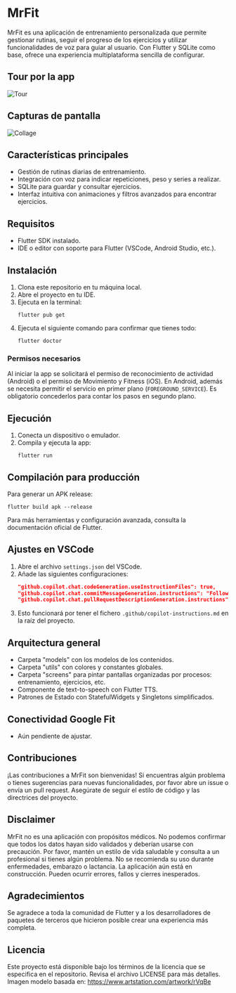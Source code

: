 # MrFit

MrFit es una aplicación de entrenamiento personalizada que permite gestionar rutinas, seguir el progreso de los ejercicios y utilizar funcionalidades de voz para guiar al usuario. Con Flutter y SQLite como base, ofrece una experiencia multiplataforma sencilla de configurar.

## Tour por la app
![Tour](./img_app/gif/tour.gif)

## Capturas de pantalla

![Collage](./img_app/collage.png)

## Características principales
- Gestión de rutinas diarias de entrenamiento.
- Integración con voz para indicar repeticiones, peso y series a realizar.
- SQLite para guardar y consultar ejercicios.
- Interfaz intuitiva con animaciones y filtros avanzados para encontrar ejercicios.

## Requisitos
- Flutter SDK instalado.
- IDE o editor con soporte para Flutter (VSCode, Android Studio, etc.).

## Instalación
1. Clona este repositorio en tu máquina local.
2. Abre el proyecto en tu IDE.
3. Ejecuta en la terminal:
   ```
   flutter pub get
   ```
4. Ejecuta el siguiente comando para confirmar que tienes todo:
   ```
   flutter doctor
   ```

### Permisos necesarios
Al iniciar la app se solicitará el permiso de reconocimiento de actividad (Android) o el permiso de Movimiento y Fitness (iOS).
En Android, además se necesita permitir el servicio en primer plano (`FOREGROUND_SERVICE`).
Es obligatorio concederlos para contar los pasos en segundo plano.

## Ejecución
1. Conecta un dispositivo o emulador.
2. Compila y ejecuta la app:
   ```
   flutter run
   ```

## Compilación para producción
Para generar un APK release:
```
flutter build apk --release
```

Para más herramientas y configuración avanzada, consulta la documentación oficial de Flutter.

## Ajustes en VSCode
1. Abre el archivo `settings.json` del VSCode.
2. Añade las siguientes configuraciones:
   ```json
   "github.copilot.chat.codeGeneration.useInstructionFiles": true,
   "github.copilot.chat.commitMessageGeneration.instructions": "Follow the Conventional Commits format. Be clear and use the following prefixes:\n\nfeat: New feature → feat: add login button\nfix: Bug fix → fix: resolve crash on submit\ndocs: Documentation only changes → docs: update README\nstyle: Changes that do not affect the code meaning (formatting, etc.) → style: format code\nrefactor: Code changes that neither fix a bug nor add a feature → refactor: simplify logic\nperf: Performance improvements → perf: optimize image loading\ntest: Adding or updating tests → test: add unit tests for auth\nchore: Minor tasks or maintenance (build, dependencies, etc.) → chore: update dependencies\nbuild: Changes that affect the build system (webpack, ddev, etc.) → build: update Dockerfile\nci: Continuous Integration changes → ci: fix GitHub Actions script",
   "github.copilot.chat.pullRequestDescriptionGeneration.instructions": "Summarize the main changes in one paragraph, then use bullet points to explain each individual change. Finally, add a summary if any additional commands need to be executed after installing the Pull Request.",
   ```
3. Esto funcionará por tener el fichero `.github/copilot-instructions.md` en la raíz del proyecto.

## Arquitectura general
- Carpeta "models" con los modelos de los contenidos.
- Carpeta "utils" con colores y constantes globales.
- Carpeta "screens" para pintar pantallas organizadas por procesos: entrenamiento, ejercicios, etc.
- Componente de text-to-speech con Flutter TTS.
- Patrones de Estado con StatefulWidgets y Singletons simplificados.

## Conectividad Google Fit
- Aún pendiente de ajustar.

## Contribuciones
¡Las contribuciones a MrFit son bienvenidas! Si encuentras algún problema o tienes sugerencias para nuevas funcionalidades, por favor abre un issue o envía un pull request. Asegúrate de seguir el estilo de código y las directrices del proyecto.

## Disclaimer
MrFit no es una aplicación con propósitos médicos. No podemos confirmar que todos los datos hayan sido validados y deberían usarse con precaución.
Por favor, mantén un estilo de vida saludable y consulta a un profesional si tienes algún problema. No se recomienda su uso durante enfermedades, embarazo o lactancia.
La aplicación aún está en construcción. Pueden ocurrir errores, fallos y cierres inesperados.

## Agradecimientos
Se agradece a toda la comunidad de Flutter y a los desarrolladores de paquetes de terceros que hicieron posible crear una experiencia más completa.

## Licencia
Este proyecto está disponible bajo los términos de la licencia que se especifica en el repositorio. Revisa el archivo LICENSE para más detalles.
Imagen modelo basada en: https://www.artstation.com/artwork/rVqBe